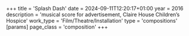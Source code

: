 +++
title = 'Splash Dash'
date = 2024-09-11T12:20:17+01:00
year = 2016
description = 'musical score for advertisement, Claire House Children’s Hospice'
work_type = 'Film/Theatre/Installation'
type = 'compositions'
[params]
    page_class = 'composition'
+++
